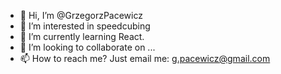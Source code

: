 - 👋 Hi, I’m @GrzegorzPacewicz
- 👀 I’m interested in speedcubing
- 🌱 I’m currently learning React.
- 💞️ I’m looking to collaborate on ...
- 📫 How to reach me? Just email me: g.pacewicz@gmail.com

<!---
GrzegorzPacewicz/GrzegorzPacewicz is a ✨ special ✨ repository because its `README.md` (this file) appears on your GitHub profile.
You can click the Preview link to take a look at your changes.
--->
